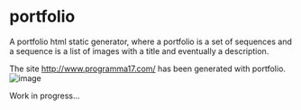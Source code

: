 # portfolio

A portfolio html static generator, where a portfolio is a set of sequences and a sequence is a list of images with a title and eventually a description. 


The site http://www.programma17.com/ has been generated with portfolio.
![image](https://user-images.githubusercontent.com/4716015/140662359-6c9d9d64-a23a-49e6-8b95-8c1fa721ae0f.png)

Work in progress...
